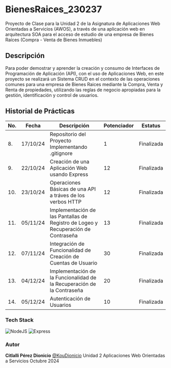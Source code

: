 # BienesRaices_230237
Proyecto de Clase para la Unidad 2 de la Asignatura de Aplicaciones Web Orientadas a Servicios (AWOS), a través de una aplicación web en arquitectura SOA para el acceso de estudio de una empresa de Bienes Raíces (Compra - Venta de Bienes Inmuebles)


## Descripción
Para poder demostrar y aprender la creación y consumo de Interfaces de Programación de Aplicación (API), con el uso de Aplicaciones Web, en este proyecto se realizará un Sistema CRUD en el contexto de las operaciones comunes para una empresa de Bienes Raices mediante la Compra, Venta y Renta de propiedades, utilizando las reglas de negocio apropiadas para la gestión, identificación y control de usuarios.   


## Historial de Prácticas
 |No.|Fecha|Descripción|Potenciador| Estatus| 
 |--|--|--|--|--|
 |8.|17/10/24|Repositorio del Proyecto Implementando .gitignore|1|Finalizada|
 |9.|22/10/24|Creación de una Aplicación Web usando Express|12|Finalizada|
 |10.|23/10/24|Operaciones Básicas de una API a tráves de los verbos HTTP|12|Finalizada|
 |11.|05/11/24|Implementación de las Pantallas de Registro de Logeo y Recuperación de Contraseña|13|Finalizada|
 |12.|07/11/24|Integración de Funcionalidad de Creación de Cuentas de Usuario|30|Finalizada|
 |13.|04/12/24|Implementación de la Funcionalidad de la Recuperación de la Contraseña|20|Finalizada|
 |14.|05/12/24|Autenticación de Usuarios|10|Finalizada|
 ### Tech Stack
 ![NodeJS](https://img.shields.io/badge/Node.js-43853D?style=for-the-badge&logo=node.js&logoColor=white) ![Express](https://img.shields.io/badge/Express.js-404D59?style=for-the-badge)
 

### Autor
**Citlalli Pérez Dionicio** [@KouDionicio](https://github.com/KouDionicio)
Unidad 2
Aplicaciones Web Orientadas a Servicios
Octubre 2024
